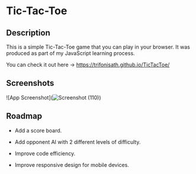 # Tic-Tac-Toe

## Description

This is a simple Tic-Tac-Toe game that you can play in your browser.
It was produced as part of my JavaScript learning process.

You can check it out here -> https://trifonisath.github.io/TicTacToe/

## Screenshots

![App Screenshot](![Screenshot (110)](https://user-images.githubusercontent.com/81590123/189111646-47eecdb0-7b14-40a9-b0e6-59759070e21c.png))

## Roadmap

- Add a score board.

- Add opponent AI with 2 different levels of difficulty.

- Improve code efficiency.

- Improve responsive design for mobile devices.
